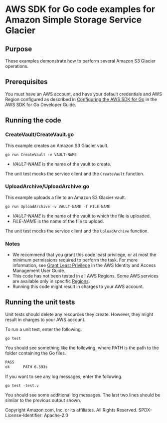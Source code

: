 # AWS SDK for Go code examples for Amazon Simple Storage Service Glacier

## Purpose

These examples demonstrate how to perform several Amazon S3 Glacier operations.

## Prerequisites

You must have an AWS account, and have your default credentials and AWS Region
configured as described in
[Configuring the AWS SDK for Go](https://docs.aws.amazon.com/sdk-for-go/v1/developer-guide/configuring-sdk.html)
in the AWS SDK for Go Developer Guide.

## Running the code

### CreateVault/CreateVault.go

This example creates an Amazon S3 Glacier vault.

`go run CreateVault -v VAULT-NAME`

- _VAULT-NAME_ is the name of the vault to create.

The unit test mocks the service client and the `CreateVault` function.

### UploadArchive/UploadArchive.go

This example uploads a file to an Amazon S3 Glacier vault.

`go run UploadArchive -v VAULT-NAME -f FILE-NAME`

- _VAULT-NAME_ is the name of the vault to which the file is uploaded.
- _FILE-NAME_ is the name of the file to upload.

The unit test mocks the service client and the `UploadArchive` function.

### Notes

- We recommend that you grant this code least privilege,
  or at most the minimum permissions required to perform the task.
  For more information, see
  [Grant Least Privilege](https://docs.aws.amazon.com/IAM/latest/UserGuide/best-practices.html#grant-least-privilege)
  in the AWS Identity and Access Management User Guide.
- This code has not been tested in all AWS Regions.
  Some AWS services are available only in specific
  [Regions](https://aws.amazon.com/about-aws/global-infrastructure/regional-product-services).
- Running this code might result in charges to your AWS account.

## Running the unit tests

Unit tests should delete any resources they create.
However, they might result in charges to your
AWS account.

To run a unit test, enter the following.

`go test`

You should see something like the following,
where PATH is the path to the folder containing the Go files.

```sh
PASS
ok      PATH 6.593s
```

If you want to see any log messages, enter the following.

`go test -test.v`

You should see some additional log messages.
The last two lines should be similar to the previous output shown.

Copyright Amazon.com, Inc. or its affiliates. All Rights Reserved. SPDX-License-Identifier: Apache-2.0
